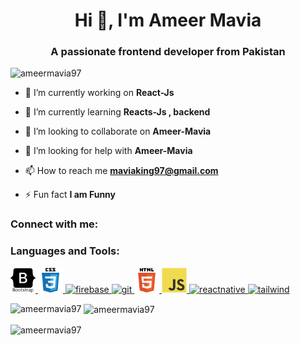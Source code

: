 <h1 align="center">Hi 👋, I'm Ameer Mavia</h1>
<h3 align="center">A passionate frontend developer from Pakistan</h3>

<p align="left"> <img src="https://komarev.com/ghpvc/?username=ameermavia97&label=Profile%20views&color=0e75b6&style=flat" alt="ameermavia97" /> </p>

- 🔭 I’m currently working on **React-Js**

- 🌱 I’m currently learning **Reacts-Js , backend**

- 👯 I’m looking to collaborate on **Ameer-Mavia**

- 🤝 I’m looking for help with **Ameer-Mavia**

- 📫 How to reach me **maviaking97@gmail.com**

- ⚡ Fun fact **I am Funny**

<h3 align="left">Connect with me:</h3>
<p align="left">
</p>

<h3 align="left">Languages and Tools:</h3>
<p align="left"> <a href="https://getbootstrap.com" target="_blank" rel="noreferrer"> <img src="https://raw.githubusercontent.com/devicons/devicon/master/icons/bootstrap/bootstrap-plain-wordmark.svg" alt="bootstrap" width="40" height="40"/> </a> <a href="https://www.w3schools.com/css/" target="_blank" rel="noreferrer"> <img src="https://raw.githubusercontent.com/devicons/devicon/master/icons/css3/css3-original-wordmark.svg" alt="css3" width="40" height="40"/> </a> <a href="https://firebase.google.com/" target="_blank" rel="noreferrer"> <img src="https://www.vectorlogo.zone/logos/firebase/firebase-icon.svg" alt="firebase" width="40" height="40"/> </a> <a href="https://git-scm.com/" target="_blank" rel="noreferrer"> <img src="https://www.vectorlogo.zone/logos/git-scm/git-scm-icon.svg" alt="git" width="40" height="40"/> </a> <a href="https://www.w3.org/html/" target="_blank" rel="noreferrer"> <img src="https://raw.githubusercontent.com/devicons/devicon/master/icons/html5/html5-original-wordmark.svg" alt="html5" width="40" height="40"/> </a> <a href="https://developer.mozilla.org/en-US/docs/Web/JavaScript" target="_blank" rel="noreferrer"> <img src="https://raw.githubusercontent.com/devicons/devicon/master/icons/javascript/javascript-original.svg" alt="javascript" width="40" height="40"/> </a> <a href="https://reactnative.dev/" target="_blank" rel="noreferrer"> <img src="https://reactnative.dev/img/header_logo.svg" alt="reactnative" width="40" height="40"/> </a> <a href="https://tailwindcss.com/" target="_blank" rel="noreferrer"> <img src="https://www.vectorlogo.zone/logos/tailwindcss/tailwindcss-icon.svg" alt="tailwind" width="40" height="40"/> </a> </p>

<p><img align="left" src="https://github-readme-stats.vercel.app/api/top-langs?username=ameermavia97&show_icons=true&locale=en&layout=compact" alt="ameermavia97" /></p>

<p>&nbsp;<img align="center" src="https://github-readme-stats.vercel.app/api?username=ameermavia97&show_icons=true&locale=en" alt="ameermavia97" /></p>

<p><img align="center" src="https://github-readme-streak-stats.herokuapp.com/?user=ameermavia97&" alt="ameermavia97" /></p>
